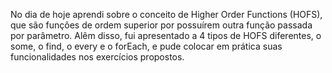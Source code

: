 No dia de hoje aprendi sobre o conceito de Higher Order Functions (HOFS), que são funções de ordem superior por possuírem outra função passada por parâmetro. Alêm disso, fui apresentado a 4 tipos de HOFS diferentes, o some, o find, o every e o forEach, e pude colocar em prática suas funcionalidades nos exercícios propostos.